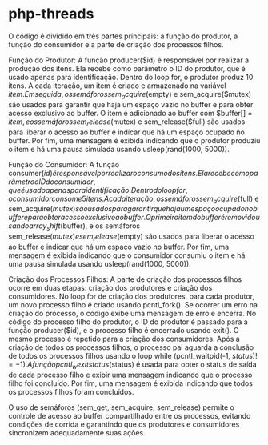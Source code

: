 # php-threads

O código é dividido em três partes principais: a função do produtor, a função do consumidor e a parte de criação dos processos filhos.

Função do Produtor:
A função producer($id) é responsável por realizar a produção dos itens. Ela recebe como parâmetro o ID do produtor, que é usado apenas para identificação.
Dentro do loop for, o produtor produz 10 itens. A cada iteração, um item é criado e armazenado na variável $item.
Em seguida, os semáforos sem_acquire($empty) e sem_acquire($mutex) são usados para garantir que haja um espaço vazio no buffer e para obter acesso exclusivo ao buffer.
O item é adicionado ao buffer com $buffer[] = $item, e os semáforos sem_release($mutex) e sem_release($full) são usados para liberar o acesso ao buffer e indicar que há um espaço ocupado no buffer.
Por fim, uma mensagem é exibida indicando que o produtor produziu o item e há uma pausa simulada usando usleep(rand(1000, 5000)).

Função do Consumidor:
A função consumer($id) é responsável por realizar o consumo dos itens. Ela recebe como parâmetro o ID do consumidor, que é usado apenas para identificação.
Dentro do loop for, o consumidor consome 5 itens. A cada iteração, os semáforos sem_acquire($full) e sem_acquire($mutex) são usados para garantir que haja um espaço ocupado no buffer e para obter acesso exclusivo ao buffer.
O primeiro item do buffer é removido usando array_shift($buffer), e os semáforos sem_release($mutex) e sem_release($empty) são usados para liberar o acesso ao buffer e indicar que há um espaço vazio no buffer.
Por fim, uma mensagem é exibida indicando que o consumidor consumiu o item e há uma pausa simulada usando usleep(rand(1000, 5000)).

Criação dos Processos Filhos:
A parte de criação dos processos filhos ocorre em duas etapas: criação dos produtores e criação dos consumidores.
No loop for de criação dos produtores, para cada produtor, um novo processo filho é criado usando pcntl_fork(). Se ocorrer um erro na criação do processo, o código exibe uma mensagem de erro e encerra.
No código do processo filho do produtor, o ID do produtor é passado para a função producer($id), e o processo filho é encerrado usando exit().
O mesmo processo é repetido para a criação dos consumidores.
Após a criação de todos os processos filhos, o processo pai aguarda a conclusão de todos os processos filhos usando o loop while (pcntl_waitpid(-1, $status) != -1). A função pcntl_wexitstatus($status) é usada para obter o status de saída de cada processo filho e exibir uma mensagem indicando que o processo filho foi concluído.
Por fim, uma mensagem é exibida indicando que todos os processos filhos foram concluídos.

O uso de semáforos (sem_get, sem_acquire, sem_release) permite o controle de acesso ao buffer compartilhado entre os processos, evitando condições de corrida e garantindo que os produtores e consumidores sincronizem adequadamente suas ações.
